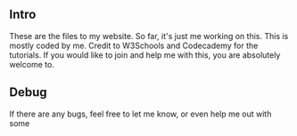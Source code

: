 ## Intro
These are the files to my website. So far, it's just me working on this. This is mostly coded by me. Credit to W3Schools and Codecademy for the tutorials. If you would like to join and help me with this, you are absolutely welcome to.
## Debug
If there are any bugs, feel free to let me know, or even help me out with some
